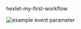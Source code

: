 hexlet-my-first-workflow

![example event parameter](https://github.com/github/docs/actions/workflows/hello-world.yml/badge.svg?event=push)

